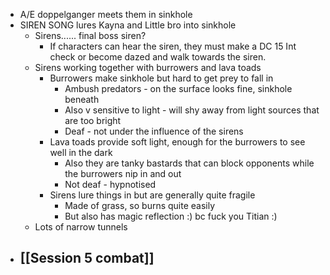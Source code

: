 - A/E doppelganger meets them in sinkhole 
- SIREN SONG lures Kayna and Little bro into sinkhole
	- Sirens...... final boss siren? 
		- If characters can hear the siren, they must make a DC 15 Int check or become dazed and walk towards the siren. 
	- Sirens working together with burrowers and lava toads
		- Burrowers make sinkhole but hard to get prey to fall in
			- Ambush predators - on the surface looks fine, sinkhole beneath
			- Also v sensitive to light - will shy away from light sources that are too bright
			- Deaf - not under the influence of the sirens
		- Lava toads provide soft light, enough for the burrowers to see well in the dark
			- Also they are tanky bastards that can block opponents while the burrowers nip in and out
			- Not deaf - hypnotised 
		- Sirens lure things in but are generally quite fragile
			- Made of grass, so burns quite easily
			- But also has magic reflection :) bc fuck you Titian :) 
	- Lots of narrow tunnels
- [[Session 5 combat]]
	- 